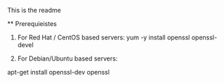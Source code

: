 This is the readme


** Prerequieistes

1. For Red Hat / CentOS based servers:
yum -y install openssl openssl-devel

2. For Debian/Ubuntu based servers:

apt-get install openssl-dev openssl
